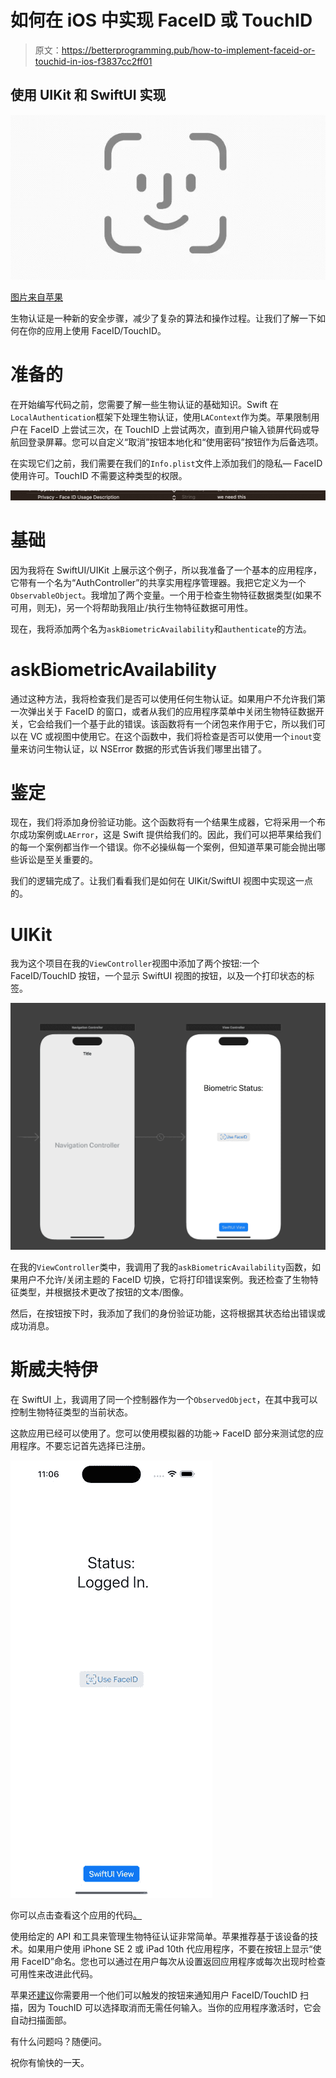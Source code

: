 # 如何在 iOS 中实现 FaceID 或 TouchID

> 原文：<https://betterprogramming.pub/how-to-implement-faceid-or-touchid-in-ios-f3837cc2ff01>

## 使用 UIKit 和 SwiftUI 实现

![](img/47c66239181984f14b8131f6d3465df8.png)

[图片来自苹果](https://support.apple.com/en-gb/HT208109)

生物认证是一种新的安全步骤，减少了复杂的算法和操作过程。让我们了解一下如何在你的应用上使用 FaceID/TouchID。

# 准备的

在开始编写代码之前，您需要了解一些生物认证的基础知识。Swift 在`LocalAuthentication`框架下处理生物认证，使用`LAContext`作为类。苹果限制用户在 FaceID 上尝试三次，在 TouchID 上尝试两次，直到用户输入锁屏代码或导航回登录屏幕。您可以自定义“取消”按钮本地化和“使用密码”按钮作为后备选项。

在实现它们之前，我们需要在我们的`Info.plist`文件上添加我们的隐私— FaceID 使用许可。TouchID 不需要这种类型的权限。

![](img/6bb703368ef3dc9b393d7db73908fd6b.png)

# 基础

因为我将在 SwiftUI/UIKit 上展示这个例子，所以我准备了一个基本的应用程序，它带有一个名为“AuthController”的共享实用程序管理器。我把它定义为一个`ObservableObject`。我增加了两个变量。一个用于检查生物特征数据类型(如果不可用，则无)，另一个将帮助我阻止/执行生物特征数据可用性。

现在，我将添加两个名为`askBiometricAvailability`和`authenticate`的方法。

# askBiometricAvailability

通过这种方法，我将检查我们是否可以使用任何生物认证。如果用户不允许我们第一次弹出关于 FaceID 的窗口，或者从我们的应用程序菜单中关闭生物特征数据开关，它会给我们一个基于此的错误。该函数将有一个闭包来作用于它，所以我们可以在 VC 或视图中使用它。在这个函数中，我们将检查是否可以使用一个`inout`变量来访问生物认证，以 NSError 数据的形式告诉我们哪里出错了。

# 鉴定

现在，我们将添加身份验证功能。这个函数将有一个结果生成器，它将采用一个布尔成功案例或`LAError`，这是 Swift 提供给我们的。因此，我们可以把苹果给我们的每一个案例都当作一个错误。你不必操纵每一个案例，但知道苹果可能会抛出哪些诉讼是至关重要的。

我们的逻辑完成了。让我们看看我们是如何在 UIKit/SwiftUI 视图中实现这一点的。

# UIKit

我为这个项目在我的`ViewController`视图中添加了两个按钮:一个 FaceID/TouchID 按钮，一个显示 SwiftUI 视图的按钮，以及一个打印状态的标签。

![](img/8214315cdfab767ead7c6a8559abc94b.png)

在我的`ViewController`类中，我调用了我的`askBiometricAvailability`函数，如果用户不允许/关闭主题的 FaceID 切换，它将打印错误案例。我还检查了生物特征类型，并根据技术更改了按钮的文本/图像。

然后，在按钮按下时，我添加了我们的身份验证功能，这将根据其状态给出错误或成功消息。

# 斯威夫特伊

在 SwiftUI 上，我调用了同一个控制器作为一个`ObservedObject`，在其中我可以控制生物特征类型的当前状态。

这款应用已经可以使用了。您可以使用模拟器的功能→ FaceID 部分来测试您的应用程序。不要忘记首先选择已注册。

![](img/46ba8ea265f31bff75221ff78494c461.png)

你可以点击查看这个应用的代码[。](https://github.com/egrimo/BiometricAuth)

使用给定的 API 和工具来管理生物特征认证非常简单。苹果推荐基于该设备的技术。如果用户使用 iPhone SE 2 或 iPad 10th 代应用程序，不要在按钮上显示“使用 FaceID”命名。您也可以通过在用户每次从设置返回应用程序或每次出现时检查可用性来改进此代码。

苹果还[建议](https://developer.apple.com/documentation/localauthentication/logging_a_user_into_your_app_with_face_id_or_touch_id)你需要用一个他们可以触发的按钮来通知用户 FaceID/TouchID 扫描，因为 TouchID 可以选择取消而无需任何输入。当你的应用程序激活时，它会自动扫描面部。

有什么问题吗？随便问。

祝你有愉快的一天。